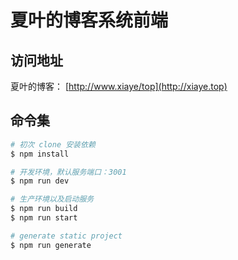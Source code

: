 # 夏叶的博客系统前端

## 访问地址

夏叶的博客： [http://www.xiaye/top](http://xiaye.top)

## 命令集

```bash
# 初次 clone 安装依赖
$ npm install

# 开发环境，默认服务端口：3001
$ npm run dev

# 生产环境以及启动服务
$ npm run build
$ npm run start

# generate static project
$ npm run generate
```
